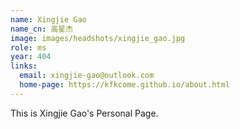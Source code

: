 ```yaml
---
name: Xingjie Gao
name_cn: 高星杰
image: images/headshots/xingjie_gao.jpg
role: ms
year: 404
links:
  email: xingjie-gao@outlook.com
  home-page: https://kfkcome.github.io/about.html
---
```


This is Xingjie Gao's Personal Page.